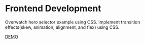 # Frontend Development
Overwatch hero selector example using CSS.
Implement transition effects(skew, animation, alignment, and flex) using CSS.

[DEMO](https://monumental-pastelito-79d239.netlify.app/)

